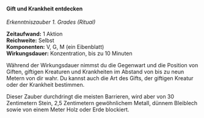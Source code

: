#### Gift und Krankheit entdecken
<!-- markdownlint-disable link-image-reference-definitions -->
<!-- spell-checker:words added amount avoids casting concentration damage different duration emphasis ends english false formula hour halves hours kommagetrennt mechanics minutes reaction ritual same saving school somatic special spell throw true wording wotc -->
<!-- spell-checker:words disease poison -->
[_metadata_:spell_name]:- "Gift und Krankheit entdecken"
[_metadata_:spell_name_english]:- "Detect Poison and Disease"
[_metadata_:spell_school]:- "Erkenntniszauber"
[_metadata_:spell_level]:- "1"
[_metadata_:casting_time_amount]:- "1"
[_metadata_:casting_time_unit]:- "Aktion"
[_metadata_:ritual]:- "true"
[_metadata_:range]:- "Selbst"
[_metadata_:target]:- "dich selbst"
[_metadata_:components_verbal]:- "true"
[_metadata_:components_somatic]:- "true"
[_metadata_:components_material]:- "true"
[_metadata_:components_material_description]:- "ein Eibenblatt"
[_metadata_:concentration]:- "true"
[_metadata_:duration]:- "Konzentration, bis zu 10 Minuten"
[_metadata_:compared_to_wotc_srd_5.1]:- "mechanics_same_wording_same"
[_metadata_:compared_to_a5e_srd]:- "mechanics_different_wording_different"
<!-- markdownlint-disable-next-line no-emphasis-as-heading -->
_Erkenntniszauber 1. Grades (Ritual)_

**Zeitaufwand:** 1 Aktion \
**Reichweite:** Selbst \
**Komponenten:** V, G, M (ein Eibenblatt) \
**Wirkungsdauer:** Konzentration, bis zu 10 Minuten

Während der Wirkungsdauer nimmst du die Gegenwart und die Position von Giften, giftigen Kreaturen und Krankheiten im Abstand von bis zu neun Metern von dir wahr.
Du kannst auch die Art des Gifts, der giftigen Kreatur oder der Krankheit bestimmen.

Dieser Zauber durchdringt die meisten Barrieren, wird aber von 30 Zentimetern Stein, 2,5 Zentimetern gewöhnlichem Metall, dünnem Bleiblech sowie von einem Meter Holz oder Erde blockiert.
